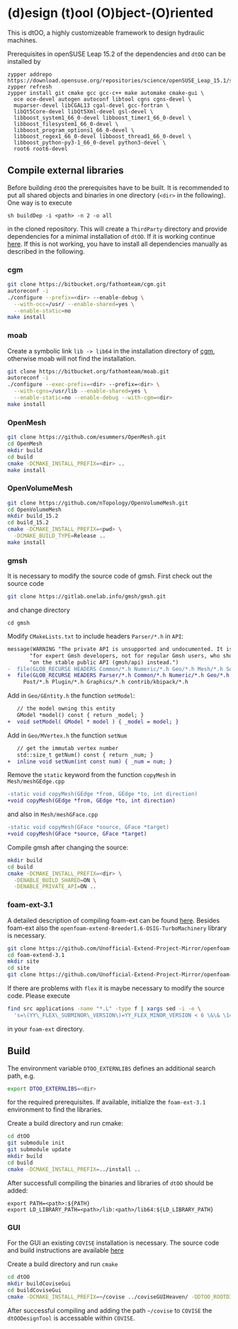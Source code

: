 # (d)esign (t)ool (O)bject-(O)riented

This is dtOO, a highly customizeable framework to design hydraulic machines.

Prerequisites in openSUSE Leap 15.2 of the dependencies and `dtOO` can be installed by
```
zypper addrepo https://download.opensuse.org/repositories/science/openSUSE_Leap_15.1/science.repo
zypper refresh
zypper install git cmake gcc gcc-c++ make automake cmake-gui \
  oce oce-devel autogen autoconf libtool cgns cgns-devel \
  muparser-devel libCGAL13 cgal-devel gcc-fortran \
  libQt5Core-devel libQt5Xml-devel gsl-devel \
  libboost_system1_66_0-devel libboost_timer1_66_0-devel \
  libboost_filesystem1_66_0-devel \
  libboost_program_options1_66_0-devel \
  libboost_regex1_66_0-devel libboost_thread1_66_0-devel \
  libboost_python-py3-1_66_0-devel python3-devel \
  root6 root6-devel
```

## Compile external libraries
Before building `dtOO` the prerequisites have to be built. 
It is recommended to put all shared objects and binaries in one directory (`<dir>` in the following).
One way is to execute
```
sh buildDep -i <path> -n 2 -o all
```
in the cloned repository.
This will create a `ThirdParty` directory and provide dependencies for a minimal installation of `dtOO`.
If it is working continue [here](#Build).
If this is not working, you have to install all dependencies manually as described in the following.

### cgm

```bash
git clone https://bitbucket.org/fathomteam/cgm.git
autoreconf -i
./configure --prefix=<dir> --enable-debug \
  --with-occ=/usr/ --enable-shared=yes \
  --enable-static=no
make install
```

### moab

Create a symbolic link `lib -> lib64` in the installation directory of [cgm](#cgm), otherwise moab will not find the installation.

```bash
git clone https://bitbucket.org/fathomteam/moab.git
autoreconf -i
./configure --exec-prefix=<dir> --prefix=<dir> \
  --with-cgns=/usr/lib --enable-shared=yes \
  --enable-static=no --enable-debug --with-cgm=<dir>
make install
```

### OpenMesh

```bash
git clone https://github.com/esummers/OpenMesh.git
cd OpenMesh
mkdir build
cd build
cmake -DCMAKE_INSTALL_PREFIX=<dir> ..
make install
```

### OpenVolumeMesh

```bash
git clone https://github.com/nTopology/OpenVolumeMesh.git
cd OpenVolumeMesh
mkdir build_15.2
cd build_15.2
cmake -DCMAKE_INSTALL_PREFIX=<pwd> \
  -DCMAKE_BUILD_TYPE=Release ..
make install
```

### gmsh

It is necessary to modify the source code of gmsh. First check out the source code
```bash
git clone https://gitlab.onelab.info/gmsh/gmsh.git
```
and change directory
```
cd gmsh
```

Modify `CMakeLists.txt` to include headers `Parser/*.h` in `API`:
```diff
message(WARNING "The private API is unsupported and undocumented. It is meant "
       "for expert Gmsh developers, not for regular Gmsh users, who should rely "
       "on the stable public API (gmsh/api) instead.")
-  file(GLOB_RECURSE HEADERS Common/*.h Numeric/*.h Geo/*.h Mesh/*.h Solver/*.h
+  file(GLOB_RECURSE HEADERS Parser/*.h Common/*.h Numeric/*.h Geo/*.h Mesh/*.h Solver/*.h
     Post/*.h Plugin/*.h Graphics/*.h contrib/kbipack/*.h
```

Add in `Geo/GEntity.h` the function `setModel`:
```diff
   // the model owning this entity
   GModel *model() const { return _model; }
+  void setModel( GModel * model ) { _model = model; }
```

Add in `Geo/MVertex.h` the function `setNum`
```diff
   // get the immutab vertex number
   std::size_t getNum() const { return _num; }
+  inline void setNum(int const num) { _num = num; }
```

Remove the `static` keyword from the function `copyMesh` in `Mesh/meshGEdge.cpp`
```diff
-static void copyMesh(GEdge *from, GEdge *to, int direction)
+void copyMesh(GEdge *from, GEdge *to, int direction)
```

and also in `Mesh/meshGFace.cpp`
```diff
-static void copyMesh(GFace *source, GFace *target)
+void copyMesh(GFace *source, GFace *target)
```

Compile gmsh after changing the source:
```bash
mkdir build
cd build
cmake -DCMAKE_INSTALL_PREFIX=<dir> \
  -DENABLE_BUILD_SHARED=ON \
  -DENABLE_PRIVATE_API=ON ..
```

### foam-ext-3.1

A detailed description of compiling foam-ext can be found [here](https://openfoamwiki.net/index.php/Installation/Linux/foam-extend-3.1). Besides foam-ext also the `openfoam-extend-Breeder1.6-OSIG-TurboMachinery` library is necessary.

```bash
git clone https://github.com/Unofficial-Extend-Project-Mirror/openfoam-extend-foam-extend-3.1.git
cd foam-extend-3.1
mkdir site
cd site
git clone https://github.com/Unofficial-Extend-Project-Mirror/openfoam-extend-Breeder1.6-OSIG-TurboMachinery
```

If there are problems with `flex` it is maybe necessary to modify the source code. Please execute
```bash
find src applications -name "*.L" -type f | xargs sed -i -e \
  's=\(YY\_FLEX\_SUBMINOR\_VERSION\)=YY_FLEX_MINOR_VERSION < 6 \&\& \1='
```
in your `foam-ext` directory.

## Build

The environment variable `DTOO_EXTERNLIBS` defines an additional search path, e.g.

```bash
export DTOO_EXTERNLIBS=<dir>
```

for the required prerequisites. If available, initialize the `foam-ext-3.1` environment to find the libraries.

Create a build directory and run cmake:
```bash
cd dtOO
git submodule init
git submodule update
mkdir build
cd build
cmake -DCMAKE_INSTALL_PREFIX=../install ..
```

After successfull compiling the binaries and libraries of `dtOO` should be added:

```
export PATH=<path>:${PATH}
export LD_LIBRARY_PATH=<path>/lib:<path>/lib64:${LD_LIBRARY_PATH}
```

### GUI

For the GUI an existing `COVISE` installation is necessary. The source code and build instructions are available [here](https://github.com/hlrs-vis/covise)

Create a build directory and run `cmake`

```bash
cd dtOO
mkdir buildCoviseGui
cd buildCoviseGui
cmake -DCMAKE_INSTALL_PREFIX=~/covise ../coviseGUIHeaven/ -DDTOO_ROOTDIR=<dir>
```

After successful compiling and adding the path `~/covise` to `COVISE` the `dtOODesignTool` is accessable within `COVISE`.